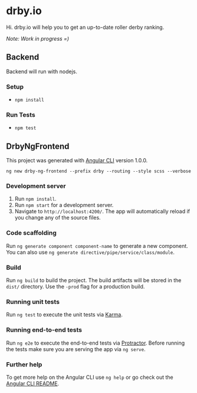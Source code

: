 # drby.io

Hi. drby.io will help you to get an up-to-date roller derby ranking.
 
*Note: Work in progress =)*

## Backend

Backend will run with nodejs.

### Setup

* `npm install`

### Run Tests

* `npm test`

## DrbyNgFrontend

This project was generated with [Angular CLI](https://github.com/angular/angular-cli) version 1.0.0.

```
ng new drby-ng-frontend --prefix drby --routing --style scss --verbose
```

### Development server

1. Run `npm install`.
2. Run `npm start` for a development server.
3. Navigate to `http://localhost:4200/`. The app will automatically reload if you change any of the source files.

### Code scaffolding

Run `ng generate component component-name` to generate a new component. You can also use `ng generate directive/pipe/service/class/module`.

### Build

Run `ng build` to build the project. The build artifacts will be stored in the `dist/` directory. Use the `-prod` flag for a production build.

### Running unit tests

Run `ng test` to execute the unit tests via [Karma](https://karma-runner.github.io).

### Running end-to-end tests

Run `ng e2e` to execute the end-to-end tests via [Protractor](http://www.protractortest.org/).
Before running the tests make sure you are serving the app via `ng serve`.

### Further help

To get more help on the Angular CLI use `ng help` or go check out the [Angular CLI README](https://github.com/angular/angular-cli/blob/master/README.md).
